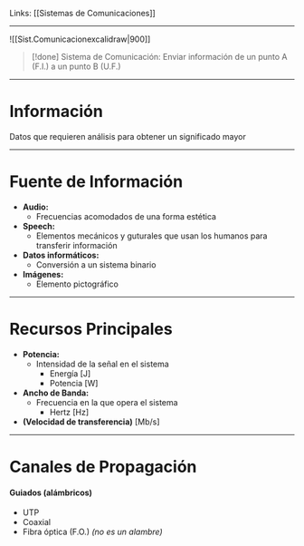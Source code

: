 Links: [[Sistemas de Comunicaciones]]
___

![[Sist.Comunicacionexcalidraw|900]]
> [!done] Sistema de Comunicación: Enviar información de un punto A (F.I.) a un punto B (U.F.) 

___
# Información
Datos que requieren análisis para obtener un significado mayor

____
# Fuente de Información
- **Audio:**
	- Frecuencias acomodados de una forma estética
- **Speech:**
	- Elementos mecánicos y guturales que usan los humanos para transferir información
- **Datos informáticos:**
	- Conversión a un sistema binario
- **Imágenes:**
	- Elemento pictográfico

___
# Recursos Principales
- **Potencia:**
	- Intensidad de la señal en el sistema
		- Energía [J]
		- Potencia [W]
- **Ancho de Banda:**
	- Frecuencia en la que opera el sistema
		- Hertz [Hz]
- **(Velocidad de transferencia)** [Mb/s]

____
# Canales de Propagación
#### Guiados (alámbricos)
- UTP
- Coaxial
- Fibra óptica (F.O.) *(no es un alambre)*
